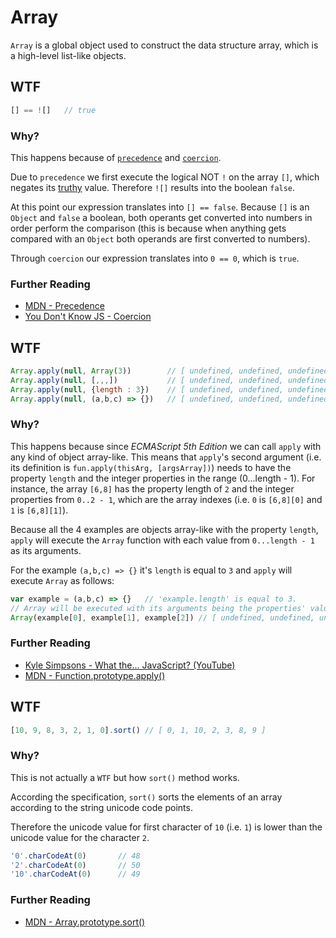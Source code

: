 # Array
`Array` is a global object used to construct the data structure array, which is a high-level list-like objects.

## WTF
```js
[] == ![]   // true
```

### Why?
This happens because of [`precedence`](https://developer.mozilla.org/en/docs/Web/JavaScript/Reference/Operators/Operator_Precedence) and  [`coercion`](https://www.safaribooksonline.com/library/view/you-dont-know/9781491905159/ch04.html).

Due to `precedence` we first execute the logical NOT `!` on the array `[]`, which negates its [truthy](https://developer.mozilla.org/en/docs/Glossary/Truthy) value. Therefore `![]` results into the boolean `false`.

At this point our expression translates into `[] == false`. Because `[]` is an `Object` and `false` a boolean, both operants get converted into numbers in order perform the comparison (this is because when anything gets compared with an `Object` both operands are first converted to numbers).

Through `coercion` our expression translates into `0 == 0`, which is `true`.

### Further Reading
* [MDN - Precedence](https://developer.mozilla.org/en/docs/Web/JavaScript/Reference/Operators/Operator_Precedence)
* [You Don't Know JS - Coercion](https://www.safaribooksonline.com/library/view/you-dont-know/9781491905159/ch04.html)

## WTF
```js
Array.apply(null, Array(3))        // [ undefined, undefined, undefined ]
Array.apply(null, [,,,])           // [ undefined, undefined, undefined ]
Array.apply(null, {length : 3})    // [ undefined, undefined, undefined ]
Array.apply(null, (a,b,c) => {})   // [ undefined, undefined, undefined ]
```

### Why?
This happens because since *ECMAScript 5th Edition* we can call `apply` with any kind of object array-like. This means that `apply`'s second argument (i.e. its definition is `fun.apply(thisArg, [argsArray])`) needs to have the property `length` and the integer properties in the range (0...length - 1). For instance, the array `[6,8]` has the property length of `2` and the integer properties from `0..2 - 1`, which are the array indexes (i.e. `0` is `[6,8][0]` and `1` is `[6,8][1]`).

Because all the 4 examples are objects array-like with the property `length`, `apply` will execute the `Array` function with each value from `0...length - 1` as its arguments.

For the example `(a,b,c) => {}` it's `length` is equal to `3` and `apply` will execute `Array` as follows:
```js
var example = (a,b,c) => {}   // 'example.length' is equal to 3.
// Array will be executed with its arguments being the properties' values in the range (0..length - 1), which is (0...2), i.e.
Array(example[0], example[1], example[2]) // [ undefined, undefined, undefined ]
```

### Further Reading
* [Kyle Simpsons - What the... JavaScript? (YouTube)](https://www.youtube.com/watch?v=2pL28CcEijU)
* [MDN - Function.prototype.apply()](https://developer.mozilla.org/en-US/docs/Web/JavaScript/Reference/Global_Objects/Function/apply)

## WTF
```js
[10, 9, 8, 3, 2, 1, 0].sort() // [ 0, 1, 10, 2, 3, 8, 9 ]
```

### Why?
This is not actually a `WTF` but how `sort()` method works.

According the specification, `sort()` sorts the elements of an array according to the string unicode code points.

Therefore the unicode value for first character of `10` (i.e. `1`) is lower than the unicode value for the character `2`.

```js
'0'.charCodeAt(0)       // 48
'2'.charCodeAt(0)       // 50
'10'.charCodeAt(0)      // 49
```

### Further Reading
* [MDN - Array.prototype.sort()](https://developer.mozilla.org/en/docs/Web/JavaScript/Reference/Global_Objects/Array/sort)

